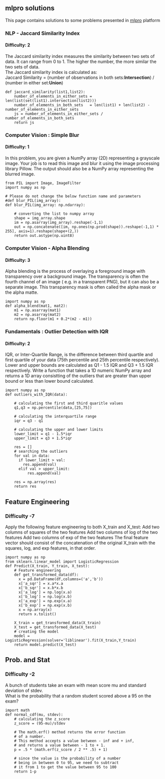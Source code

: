 ## mlpro solutions

This page contains solutions to some problems presented in [mlpro](https://mlpro.io/problems/) platform



### NLP -  Jaccard Similarity Index
#### Difficulty: 2
The Jaccard similarity index measures the similarity between two sets of data. It can range from 0 to 1. The higher the number, the more similar the two sets of data.   
The Jaccard similarity index is calculated as:   
Jaccard Similarity = (number of observations in both sets:**Intersection**) / (number in either set:**Union**)
```
def jaccard_similarity(list1,list2):
    number_of_elements_in_either_sets = len(list(set(list1).intersection(list2)))
    number_of_elements_in_both_sets   = len(list1) + len(list2) - number_of_elements_in_either_sets
    js = number_of_elements_in_either_sets / number_of_elements_in_both_sets 
    return js
```

### Computer Vision : Simple Blur
#### Difficulty: 1

In this problem, you are given a NumPy array (2D) representing a grayscale image. Your job is to read this image and blur it using the image processing library Pillow. The output should also be a NumPy array representing the blurred image.   
```
from PIL import Image, ImageFilter
import numpy as np

# Please do not change the below function name and parameters
#def blur_PIL(img_array):
def blur_PIL(img_array: np.ndarray):
    
    # converting the list to numpy array
    shape = img_array.shape
    im = np.asarray(img_array).reshape(-1,1)
    out = np.concatenate([im, np.ones(np.prod(shape)).reshape(-1,1) * 255], axis=1).reshape(shape+(2,))
    return out.astype(np.uint8)   
```
### Computer Vision - Alpha Blending
#### Difficulty: 3

Alpha blending is the process of overlaying a foreground image with transparency over a background image. The transparency is often the fourth channel of an image ( e.g. in a transparent PNG), but it can also be a separate image. This transparency mask is often called the alpha mask or the alpha matte.
```
import numpy as np
def alpha_blend(mat1, mat2):
    m1 = np.asarray(mat1)
    m2 = np.asarray(mat2)
    return np.floor(m1 + 0.2*(m2 - m1))
 ```
### Fundamentals : Outlier Detection with IQR
#### Difficulty: 2
IQR, or Inter-Quartile Range, is the difference between third quartile and first quartile of your data (75th percentile and 25th percentile respectively).
Lower and upper bounds are calculated as Q1 - 1.5 IQR and Q3 + 1.5 IQR respectively.
Write a function that takes a 1D numeric NumPy array and returns a 1D array consistting of the outliers that are greater than upper bound or less than lower bound calculated.


```
import numpy as np
def outliers_with_IQR(data):
    
    # calculating the first and third quaritle values
    q1,q3 = np.percentile(data,[25,75])
    
    # calculating the interquartile range
    iqr = q3 - q1
    
    # calculating the upper and lower limits
    lower_limit = q1 - 1.5*iqr
    upper_limit = q3 + 1.5*iqr
    
    res = []
    # searching the outliers
    for val in data:
      if lower_limit > val:
        res.append(val)
      elif val > upper_limit:
          res.append(val)
    
    res = np.array(res)
    return res
```
## Feature Engineering
### Difficulty -7
Apply the following feature engineering to both X_train and X_test:
Add two columns of squares of the two features
Add two columns of log of the two features
Add two columns of exp of the two features
The final feature vector should consist of the concatenation of the original X_train with the squares, log, and exp features, in that order.
```
import numpy as np
from sklearn.linear_model import LogisticRegression
def Predict(X_train, Y_train, X_test):
    # Feature engineering
    def get_transformed_data(df):
      x = pd.DataFrame(df,columns=('a','b'))
      x['a_sqr'] = x.a*x.a
      x['b_sqr'] = x.b*x.b
      x['a_log'] = np.log(x.a)
      x['b_log'] = np.log(x.b)
      x['a_exp'] = np.exp(x.a)
      x['b_exp'] = np.exp(x.b)
      x = np.array(x)
      return x.tolist()
      
    X_train = get_transformed_data(X_train)
    X_test = get_transformed_data(X_test)
    # creating the model
    model = LogisticRegression(solver='liblinear').fit(X_train,Y_train)
    return model.predict(X_test)
```

## Prob. and Stat
### Difficulty -2

A bunch of students take an exam with mean score mu and standard deviation of stdev.   
What is the probability that a random student scored above a 95 on the exam?
```
import math
def normal_cdf(mu, stdev):
    # calculating the z_score
    z_score = (95-mu)/stdev
    
    # The math.erf() method returns the error function 
    # of a number.
    # This method accepts a value between - inf and + inf, 
    # and returns a value between - 1 to + 1.
    p = .5 * (math.erf(z_score / 2 ** .5) + 1)
    
    # since the value is the probability of a number
    # being in between 0 to 95, we need to subtract
    # it from 1 to get the value between 95 to 100
    return 1-p
```
